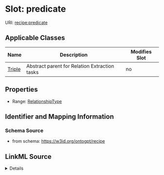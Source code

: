 

# Slot: predicate

URI: [recipe:predicate](http://w3id.org/ontogpt/recipe/predicate)



<!-- no inheritance hierarchy -->





## Applicable Classes

| Name | Description | Modifies Slot |
| --- | --- | --- |
| [Triple](Triple.md) | Abstract parent for Relation Extraction tasks |  no  |







## Properties

* Range: [RelationshipType](RelationshipType.md)





## Identifier and Mapping Information







### Schema Source


* from schema: https://w3id.org/ontogpt/recipe




## LinkML Source

<details>
```yaml
name: predicate
from_schema: https://w3id.org/ontogpt/recipe
rank: 1000
alias: predicate
owner: Triple
domain_of:
- Triple
range: RelationshipType

```
</details>